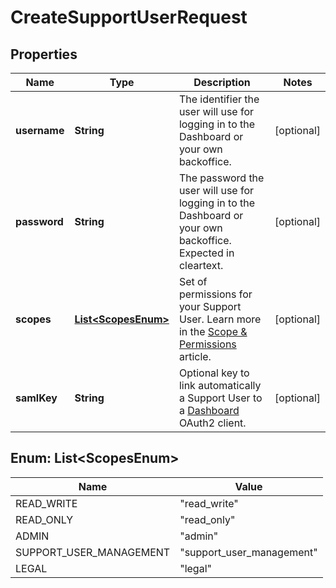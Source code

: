 

# CreateSupportUserRequest


## Properties

| Name | Type | Description | Notes |
|------------ | ------------- | ------------- | -------------|
|**username** | **String** | The identifier the user will use for logging in to the Dashboard or your own backoffice. |  [optional] |
|**password** | **String** | The password the user will use for logging in to the Dashboard or your own backoffice. Expected in cleartext. |  [optional] |
|**scopes** | [**List&lt;ScopesEnum&gt;**](#List&lt;ScopesEnum&gt;) | Set of permissions for your Support User. Learn more in the [Scope &amp; Permissions](/guide/api-basics/authentication.html#scopes-permissions) article.  |  [optional] |
|**samlKey** | **String** | Optional key to link automatically a Support User to a [Dashboard](/guide/dashboard/introduction.html) OAuth2 client.  |  [optional] |



## Enum: List&lt;ScopesEnum&gt;

| Name | Value |
|---- | -----|
| READ_WRITE | &quot;read_write&quot; |
| READ_ONLY | &quot;read_only&quot; |
| ADMIN | &quot;admin&quot; |
| SUPPORT_USER_MANAGEMENT | &quot;support_user_management&quot; |
| LEGAL | &quot;legal&quot; |



